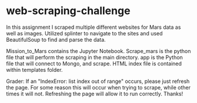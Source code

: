 # web-scraping-challenge

In this assignment I scraped multiple different websites for Mars data as well as images. Utilized splinter to navigate to the sites and used BeautifulSoup to find and parse the data.

Mission_to_Mars contains the Jupyter Notebook. Scrape_mars is the python file that will perform the scraping in the main directory. app is the Python file that will connect to Mongo, and scrape. HTML index file is contained within templates folder.

Grader: If an "IndexError: list index out of range" occurs, please just refresh the page. For some reason this will occur when trying to scrape, while other times it will not. Refreshing the page will allow it to run correctly. Thanks!
